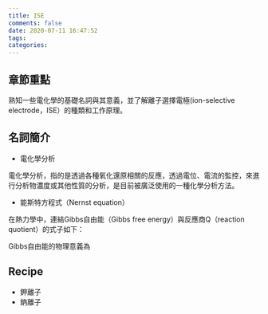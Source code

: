 ```yaml
---
title: ISE
comments: false
date: 2020-07-11 16:47:52
tags:
categories:
---
```

## 章節重點
熟知一些電化學的基礎名詞與其意義，並了解離子選擇電極(ion-selective electrode，ISE）的種類和工作原理。
## 名詞簡介
* 電化學分析

電化學分析，指的是透過各種氧化還原相關的反應，透過電位、電流的監控，來進行分析物濃度或其他性質的分析，是目前被廣泛使用的一種化學分析方法。
* 能斯特方程式（Nernst equation）

在熱力學中，連結Gibbs自由能（Gibbs free energy）與反應商Q（reaction quotient）的式子如下：

Gibbs自由能的物理意義為
<!-- more -->
## Recipe
* 鉀離子
* 鈉離子
